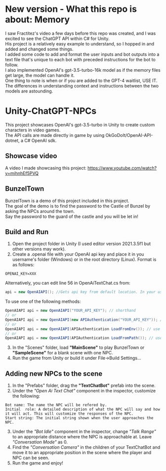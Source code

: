 # New version - What this repo is about: Memory
I saw Fractitez's video a few days before this repo was created, and I was excited to see the ChatGPT API within C# for Unity.\
His project is a relatively easy example to understand, so I hopped in and added and changed some things.\
I added some code to add and format the user inputs and bot outputs into a text file that's unique to each bot with preceded instructions for the bot to follow.\
I also implemented OpenAI's gpt-3.5-turbo-16k model as if the memory files get large, the model can handle it.\
One thing to note is when or if you are added to the GPT-4 waitlist, USE IT. The differences in understanding context and instructions between the two models are astounding. 
# Unity-ChatGPT-NPCs
This project showcases OpenAI's gpt-3.5-turbo in Unity to create custom characters in video games.\
The API calls are made directly in game by using OkGoDoIt/OpenAI-API-dotnet, a C# OpenAI sdk.
## Showcase video
A video I made showcasing this project: https://www.youtube.com/watch?v=mihnhEf5PVQ
## BunzelTown
BunzelTown is a demo of this project included in this project.\
The goal of the demo is to find the password to the Castle of Bunzel by asking the NPCs around the town.\
Say the password to the guard of the castle and you will be let in!
## Build and Run
1. Open the project folder in Unity (I used editor version 2021.3.5f1 but other versions may work).
2. Create a .openai file with your OpenAI api key and place it in you username's folder (Windows) or in the root directory (Linux). Format is as follows:
```
OPENAI_KEY=XXX
```
Alternatively, you can edit line 56 in OpenAiTextChat.cs from:
```csharp
api = new OpenAIAPI(); //Gets api key from default location. In your username's folder on Windows.
```
To use one of the following methods:
```csharp
OpenAIAPI api = new OpenAIAPI("YOUR_API_KEY"); // shorthand
// or
OpenAIAPI api = new OpenAIAPI(new APIAuthentication("YOUR_API_KEY")); // create object manually
// or
OpenAIAPI api = new OpenAIAPI(APIAuthentication LoadFromEnv()); // use env vars
// or
OpenAIAPI api = new OpenAIAPI(APIAuthentication LoadFromPath()); // use config file (can optionally specify where to look)
```
3. In the "Scenes" folder, load **"MainScene"** to play BunzelTown or **"SampleScene"** for a blank scene with one NPC.
4. Run the game from Unity or build it under File->Build Settings...
## Adding new NPCs to the scene
1. In the "Prefabs" folder, drag the **"TextChatBot"** prefab into the scene.
2. Under the _"Open Ai Text Chat"_ component in the inspector, customize the following:
```
Bot name: The name the NPC will be refered by.
Initial  role: A detailed description of what the NPC will say and how it will act. This will customize the responses of the NPC.
Start string: The initial string shown when the user approaches the NPC.
```
3. Under the _"Bot Idle"_ component in the inspector, change _"Talk Range"_ to an appropriate distance where the NPC is approachable at. Leave _"Conversation Mode"_ as 0.
4. Find the _"Conversation Camera"_ in the children of your TextChatBot and move it to an appropriate position in the scene where the player and NPC can be seen.
5. Run the game and enjoy!

